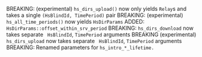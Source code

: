 BREAKING: (experimental) `hs_dirs_upload()` now only yields `Relay`s and takes a single `(HsBlindId, TimePeriod)` pair
BREAKING: (experimental) `hs_all_time_periods()` now yields `HsDirParams`
ADDED: `HsDirParams::offset_within_srv_period`
BREAKING: `hs_dirs_download` now takes separate ` HsBlindId`, `TimePeriod` arguments
BREAKING (experimental) `hs_dirs_upload` now takes separate ` HsBlindId`, `TimePeriod` arguments
BREAKING: Renamed parameters for `hs_intro_*_lifetime.`
